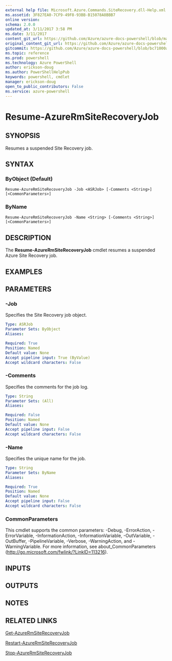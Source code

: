 ```yaml
---
external help file: Microsoft.Azure.Commands.SiteRecovery.dll-Help.xml
ms.assetid: 3F827EA0-7CF9-49F8-93BB-B15078A8BBB7
online version: 
schema: 2.0.0
updated_at: 3/11/2017 3:58 PM
ms.date: 3/11/2017
content_git_url: https://github.com/Azure/azure-docs-powershell/blob/master/azureps-cmdlets-docs/ResourceManager/AzureRM.SiteRecovery/v3.5.0/Resume-AzureRmSiteRecoveryJob.md
original_content_git_url: https://github.com/Azure/azure-docs-powershell/blob/master/azureps-cmdlets-docs/ResourceManager/AzureRM.SiteRecovery/v3.5.0/Resume-AzureRmSiteRecoveryJob.md
gitcommit: https://github.com/Azure/azure-docs-powershell/blob/bc71000aa3c7f754b95442dcc415a7324626a15c/azureps-cmdlets-docs/ResourceManager/AzureRM.SiteRecovery/v3.5.0/Resume-AzureRmSiteRecoveryJob.md
ms.topic: reference
ms.prod: powershell
ms.technology: Azure PowerShell
author: erickson-doug
ms.author: PowerShellHelpPub
keywords: powershell, cmdlet
manager: erickson-doug
open_to_public_contributors: False
ms.service: azure-powershell
---
```


# Resume-AzureRmSiteRecoveryJob

## SYNOPSIS
Resumes a suspended Site Recovery job.

## SYNTAX

### ByObject (Default)
```
Resume-AzureRmSiteRecoveryJob -Job <ASRJob> [-Comments <String>] [<CommonParameters>]
```

### ByName
```
Resume-AzureRmSiteRecoveryJob -Name <String> [-Comments <String>] [<CommonParameters>]
```

## DESCRIPTION
The **Resume-AzureRmSiteRecoveryJob** cmdlet resumes a suspended Azure Site Recovery job.

## EXAMPLES

## PARAMETERS

### -Job
Specifies the Site Recovery job object.

```yaml
Type: ASRJob
Parameter Sets: ByObject
Aliases: 

Required: True
Position: Named
Default value: None
Accept pipeline input: True (ByValue)
Accept wildcard characters: False
```

### -Comments
Specifies the comments for the job log.

```yaml
Type: String
Parameter Sets: (All)
Aliases: 

Required: False
Position: Named
Default value: None
Accept pipeline input: False
Accept wildcard characters: False
```

### -Name
Specifies the unique name for the job.

```yaml
Type: String
Parameter Sets: ByName
Aliases: 

Required: True
Position: Named
Default value: None
Accept pipeline input: False
Accept wildcard characters: False
```

### CommonParameters
This cmdlet supports the common parameters: -Debug, -ErrorAction, -ErrorVariable, -InformationAction, -InformationVariable, -OutVariable, -OutBuffer, -PipelineVariable, -Verbose, -WarningAction, and -WarningVariable. For more information, see about_CommonParameters (http://go.microsoft.com/fwlink/?LinkID=113216).

## INPUTS

## OUTPUTS

## NOTES

## RELATED LINKS

[Get-AzureRmSiteRecoveryJob](xref:ResourceManager/AzureRM.SiteRecovery/v3.5.0/Get-AzureRmSiteRecoveryJob.md)

[Restart-AzureRmSiteRecoveryJob](xref:ResourceManager/AzureRM.SiteRecovery/v3.5.0/Restart-AzureRmSiteRecoveryJob.md)

[Stop-AzureRmSiteRecoveryJob](xref:ResourceManager/AzureRM.SiteRecovery/v3.5.0/Stop-AzureRmSiteRecoveryJob.md)
